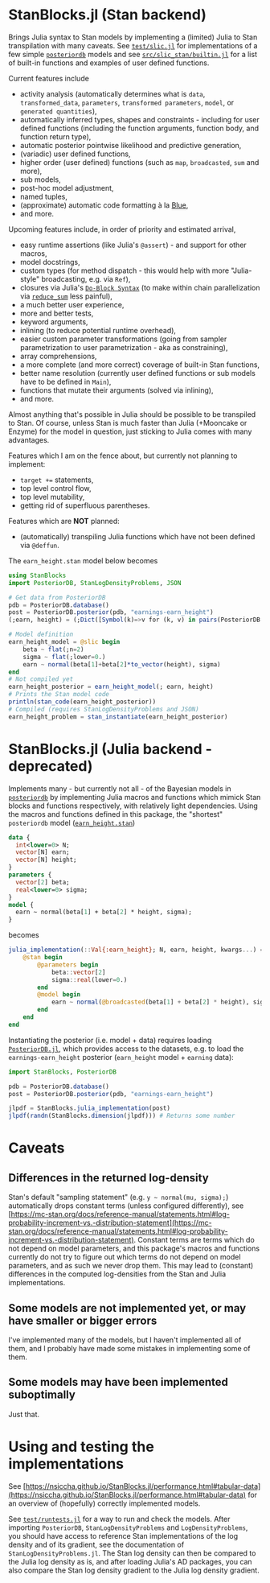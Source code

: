 # StanBlocks.jl (Stan backend)

Brings Julia syntax to Stan models by implementing a (limited) Julia to Stan transpilation with many caveats. 
See [`test/slic.jl`](test/slic.jl) for implementations of a few simple [`posteriordb`](https://github.com/stan-dev/posteriordb) models
and see [`src/slic_stan/builtin.jl`](src/slic_stan/builtin.jl) for a list of built-in functions and examples of user defined functions.

Current features include

* activity analysis (automatically determines what is `data`, `transformed_data`, `parameters`, `transformed parameters`, `model`, or `generated quantities`),
* automatically inferred types, shapes and constraints - including for user defined functions (including the function arguments, function body, and function return type),
* automatic posterior pointwise likelihood and predictive generation,
* (variadic) user defined functions,
* higher order (user defined) functions (such as `map`, `broadcasted`, `sum` and more),
* sub models,
* post-hoc model adjustment,
* named tuples,
* (approximate) automatic code formatting à la [Blue](https://github.com/JuliaDiff/BlueStyle),
* and more.


Upcoming features include, in order of priority and estimated arrival,

* easy runtime assertions (like Julia's `@assert`) - and support for other macros,
* model docstrings, 
* custom types (for method dispatch - this would help with more "Julia-style" broadcasting, e.g. via `Ref`),
* closures via Julia's [`Do-Block Syntax`](https://docs.julialang.org/en/v1/manual/functions/#Do-Block-Syntax-for-Function-Arguments) (to make within chain parallelization via [`reduce_sum`](https://mc-stan.org/docs/stan-users-guide/parallelization.html#reduce-sum) less painful),
* a much better user experience,
* more and better tests,
* keyword arguments,
* inlining (to reduce potential runtime overhead),
* easier custom parameter transformations (going from sampler parametrization to user parametrization - aka as constraining),
* array comprehensions,
* a more complete (and more correct) coverage of built-in Stan functions,
* better name resolution (currently user defined functions or sub models have to be defined in `Main`),
* functions that mutate their arguments (solved via inlining),
* and more.

Almost anything that's possible in Julia should be possible to be transpiled to Stan. 
Of course, unless Stan is much faster than Julia (+Mooncake or Enzyme) for the model in question, 
just sticking to Julia comes with many advantages. 

Features which I am on the fence about, but currently not planning to implement:

* `target +=` statements,
* top level control flow,
* top level mutability,
* getting rid of superfluous parentheses.

Features which are **NOT** planned:

* (automatically) transpiling Julia functions which have not been defined via `@deffun`. 

The `earn_height.stan` model below becomes 

```julia
using StanBlocks
import PosteriorDB, StanLogDensityProblems, JSON

# Get data from PosteriorDB
pdb = PosteriorDB.database()
post = PosteriorDB.posterior(pdb, "earnings-earn_height")
(;earn, height) = (;Dict([Symbol(k)=>v for (k, v) in pairs(PosteriorDB.load(PosteriorDB.dataset(post)))])...)

# Model definition
earn_height_model = @slic begin 
    beta ~ flat(;n=2)
    sigma ~ flat(;lower=0.)
    earn ~ normal(beta[1]+beta[2]*to_vector(height), sigma)
end
# Not compiled yet
earn_height_posterior = earn_height_model(; earn, height)
# Prints the Stan model code
println(stan_code(earn_height_posterior))
# Compiled (requires StanLogDensityProblems and JSON)
earn_height_problem = stan_instantiate(earn_height_posterior)
```


# StanBlocks.jl (Julia backend - deprecated)

Implements many - but currently not all - of the Bayesian models in [`posteriordb`](https://github.com/stan-dev/posteriordb)
by implementing Julia macros and functions which mimick Stan blocks and functions respectively, with relatively light dependencies. 
Using the macros and functions defined in this package, the "shortest" `posteriordb` model ([`earn_height.stan`](https://github.com/stan-dev/posteriordb/blob/master/posterior_database/models/stan/earn_height.stan))

```stan
data {
  int<lower=0> N;
  vector[N] earn;
  vector[N] height;
}
parameters {
  vector[2] beta;
  real<lower=0> sigma;
}
model {
  earn ~ normal(beta[1] + beta[2] * height, sigma);
}
```

becomes

```julia
julia_implementation(::Val{:earn_height}; N, earn, height, kwargs...) = begin 
    @stan begin 
        @parameters begin
            beta::vector[2]
            sigma::real(lower=0.)
        end
        @model begin
            earn ~ normal(@broadcasted(beta[1] + beta[2] * height), sigma);
        end
    end
end
```

Instantiating the posterior (i.e. model + data) requires loading [`PosteriorDB.jl`](https://github.com/sethaxen/PosteriorDB.jl),
which provides access to the datasets, e.g. to load the `earnings-earn_height` posterior (`earn_height` model + `earning` data):

```julia
import StanBlocks, PosteriorDB

pdb = PosteriorDB.database()
post = PosteriorDB.posterior(pdb, "earnings-earn_height")

jlpdf = StanBlocks.julia_implementation(post)
jlpdf(randn(StanBlocks.dimension(jlpdf))) # Returns some number
```

# Caveats

## Differences in the returned log-density

Stan's default "sampling statement" (e.g. `y ~ normal(mu, sigma);`) automatically drops constant terms (unless configured differently), see [https://mc-stan.org/docs/reference-manual/statements.html#log-probability-increment-vs.-distribution-statement](https://mc-stan.org/docs/reference-manual/statements.html#log-probability-increment-vs.-distribution-statement). 
Constant terms are terms which do not depend on model parameters, and this package's macros and functions currently do not try to figure out which terms do not depend on model parameters, and as such we never drop them.
This may lead to (constant) differences in the computed log-densities from the Stan and Julia implementations.

## Some models are not implemented yet, or may have smaller or bigger errors

I've implemented many of the models, but I haven't implemented all of them, and I probably have made some mistakes in implementing some of them.

## Some models may have been implemented suboptimally

Just that.

# Using and testing the implementations

See [https://nsiccha.github.io/StanBlocks.jl/performance.html#tabular-data](https://nsiccha.github.io/StanBlocks.jl/performance.html#tabular-data) for an overview of (hopefully) correctly implemented models.

See [`test/runtests.jl`](https://github.com/nsiccha/StanBlocks.jl/blob/main/test/runtests.jl) for a way to run and check the models. 
After importing `PosteriorDB`, `StanLogDensityProblems` and `LogDensityProblems`, you should have access to reference Stan implementations of the log density and of its gradient, see the documentation of `StanLogDensityProblems.jl`.
The Stan log density can then be compared to the Julia log density as is, and after loading Julia's AD packages, you can also compare the Stan log density gradient to the Julia log density gradient.